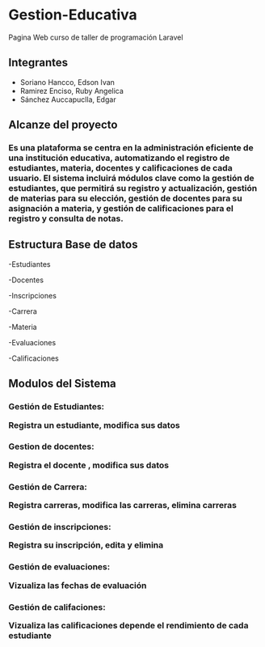 <h1>Gestion-Educativa</h1>
 Pagina Web curso de taller de programación Laravel
<h2>Integrantes</h2>

- Soriano Hancco, Edson Ivan
- Ramirez Enciso, Ruby Angelica
- Sánchez Auccapuclla, Edgar
<h2>Alcanze del proyecto</h2>
<h3>Es una plataforma se centra en la administración eficiente de una institución educativa, automatizando el registro de estudiantes, materia, docentes y calificaciones de cada usuario.
El sistema incluirá módulos clave como la gestión de estudiantes, que permitirá su registro y actualización, gestión de materias para su elección, gestión de docentes para su asignación a materia, y gestión de calificaciones para el registro y consulta de notas.</h3>

<h2>Estructura Base de datos</h2>

-Estudiantes

-Docentes

-Inscripciones

-Carrera

-Materia

-Evaluaciones

-Calificaciones

<h2>Modulos del Sistema</h2>

<h3>Gestión de Estudiantes: 

Registra un estudiante, modifica sus datos</h3>
<h3>Gestion de docentes: 

Registra el docente , modifica sus datos</h3>
<h3>Gestión de Carrera: 

Registra carreras, modifica las carreras, elimina carreras</h3>
<h3>Gestión de inscripciones: 

Registra su inscripción, edita y elimina</h3>
<h3>Gestión de evaluaciones: 

Vizualiza las fechas de evaluación</h3>
<h3>Gestión de califaciones: 

Vizualiza las calificaciones depende el rendimiento de cada estudiante</h3>
